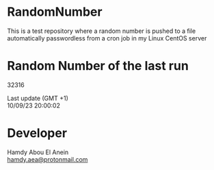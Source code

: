 # RandomNumber    
This is a test repository where a random number is pushed to a file automatically passwordless from a cron job in my Linux CentOS server    
# Random Number of the last run   
32316
      
Last update (GMT +1)    
10/09/23 20:00:02
# Developer    
Hamdy Abou El Anein   
hamdy.aea@protonmail.com
